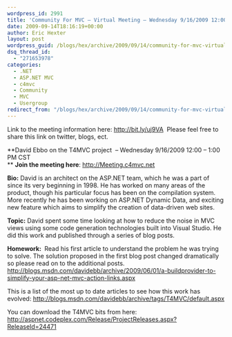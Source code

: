 ```yaml
---
wordpress_id: 2991
title: 'Community For MVC – Virtual Meeting – Wednesday 9/16/2009 12:00 &#8211; 1:00 PM CST ; T4MVC presented by David Ebbo'
date: 2009-09-14T18:16:19+00:00
author: Eric Hexter
layout: post
wordpress_guid: /blogs/hex/archive/2009/09/14/community-for-mvc-virtual-meeting-wednesday-9-16-2009-12-00-1-00-pm-cst-t4mvc-presented-by-david-ebbo.aspx
dsq_thread_id:
  - "271653978"
categories:
  - .NET
  - ASP.NET MVC
  - c4mvc
  - Community
  - MVC
  - Usergroup
redirect_from: "/blogs/hex/archive/2009/09/14/community-for-mvc-virtual-meeting-wednesday-9-16-2009-12-00-1-00-pm-cst-t4mvc-presented-by-david-ebbo.aspx/"
---
```

Link to the meeting information here: <http://bit.ly/uj9VA>&#160; Please feel free to share this link on twitter, blogs, ect. 

**David Ebbo on the T4MVC project&#160; &#8211; Wednesday 9/16/2009 12:00 &#8211; 1:00 PM CST   
** **Join the meeting here**: <http://Meeting.c4mvc.net> 

**Bio:** David is an architect on the ASP.NET team, which he was a part of since its very beginning in 1998. He has worked on many areas of the product, though his particular focus has been on the compilation system. More recently he has been working on ASP.NET Dynamic Data, and exciting new feature which aims to simplify the creation of data-driven web sites. 

**Topic:** David spent some time looking at how to reduce the noise in MVC views using some code generation technologies built into Visual Studio. He did this work and published through a series of blog posts. 

**Homework:&#160;** Read his first article to understand the problem he was trying to solve. The solution proposed in the first blog post changed dramatically so please read on to the additional posts. <http://blogs.msdn.com/davidebb/archive/2009/06/01/a-buildprovider-to-simplify-your-asp-net-mvc-action-links.aspx> 

This is a list of the most up to date articles to see how this work has evolved: <http://blogs.msdn.com/davidebb/archive/tags/T4MVC/default.aspx> 

You can download the T4MVC bits from here: http://aspnet.codeplex.com/Release/ProjectReleases.aspx?ReleaseId=24471